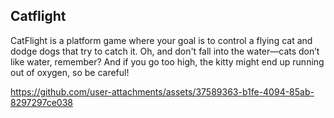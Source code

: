 ## Catflight

CatFlight is a platform game where your goal is to control a flying cat and dodge dogs that try to catch it. Oh, and don't fall into the water—cats don’t like water, remember? And if you go too high, the kitty might end up running out of oxygen, so be careful!

https://github.com/user-attachments/assets/37589363-b1fe-4094-85ab-8297297ce038

